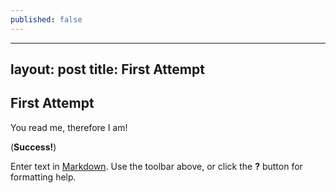 ```yaml
---
published: false
---
```



---
layout: post
title: First Attempt
---

## First Attempt

You read me, therefore I am!

(__Success!__)

Enter text in [Markdown](http://daringfireball.net/projects/markdown/). Use the toolbar above, or click the **?** button for formatting help.

